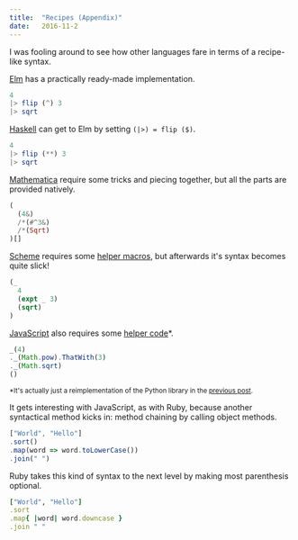 ```yaml
---
title:  "Recipes (Appendix)"
date:   2016-11-2
---
```


I was fooling around to see how other languages fare in terms of a recipe-like syntax.

[Elm](elm-lang.org) has a practically ready-made implementation.

```haskell
4
|> flip (^) 3
|> sqrt
```

[Haskell](https://www.haskell.org/) can get to Elm by setting `(|>) = flip ($)`.

```haskell
4
|> flip (**) 3
|> sqrt
```

[Mathematica](https://www.wolfram.com/mathematica/) require some tricks and piecing together, but all the parts are provided natively.

```haskell
(
  (4&)
  /*(#^3&)
  /*(Sqrt)
)[]
```

[Scheme](https://en.wikipedia.org/wiki/Scheme_(programming_language)) requires some [helper macros](https://gist.github.com/willy-vvu/a388e632130b0919edf29fa11f38ccdd), but afterwards it's syntax becomes quite slick!

```scheme
(_
  4
  (expt _ 3)
  (sqrt)
)
```

[JavaScript](https://en.wikipedia.org/wiki/JavaScript) also requires some [helper code](https://gist.github.com/willy-vvu/7ee6d94341df56fe6a8bf3be4194d2ea)*.

```javascript
_(4)
._(Math.pow).ThatWith(3)
._(Math.sqrt)
()
```

<sup>*It's actually just a reimplementation of the Python library in the [previous post](/hidden-bits/2016/10/28/recipes.html).</sup>

It gets interesting with JavaScript, as with Ruby, because another syntactical method kicks in: method chaining by calling object methods.

```javascript
["World", "Hello"]
.sort()
.map(word => word.toLowerCase())
.join(" ")
```

Ruby takes this kind of syntax to the next level by making most parenthesis optional.

```ruby
["World", "Hello"]
.sort
.map{ |word| word.downcase }
.join " "
```
